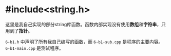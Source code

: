 # #include<string.h>
 
这里是我自己实现的部分string库函数。函数内部实现没有使用**数组**和**字符串**，只用到了**指针**。

`6-b1.h` 中声明了所有我自己编写的函数，而  `6-b1-sub.cpp` 是程序的主要内容。 `6-b1-main.cpp` 是测试程序。